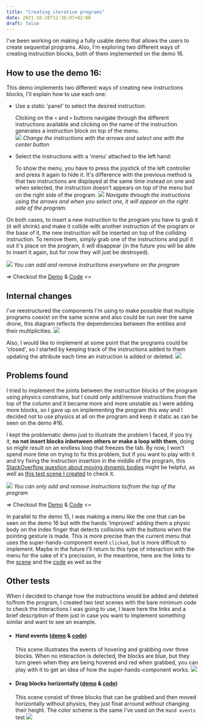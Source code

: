 ```yaml
---
title: "Creating iterative programs"
date: 2021-10-28T12:36:07+02:00
draft: false
---
```


I've been working on making a fully usable demo that allows the users to create sequential programs. Also, I'm exploring two different ways of creating instruction blocks, both of them implemented on the demo 16.

## How to use the demo 16:

This demo implements two different ways of creating new instructions blocks, I'll explain how to use each one:

+ Use a static 'panel' to select the desired instruction:
  
  Clicking on the `<` and `>` buttons navigate through the different instructions available and clicking on the name of the instruction generates a instruction block on top of the menu.  
  ![](/virto/img/demo16_static-menu.jpg)
  *Change the instructions with the arrows and select one with the center button*
+ Select the instructions with a 'menu' attached to the left hand:

  To show the menu, you have to press the joystick of the left controller and press it again to hide it. It's difference with the previous method is that two instructions are displayed at the same time instead on one and when selected, the instruction doesn't appears on top of the menu but on the right side of the program.
  ![](/virto/img/demo16_hand-menu.jpg)
  *Navigate through the instructions using the arrows and when you select one, it will appear on the right side of the program.*

On both cases, to insert a new instruction to the program you have to grab it (it will shrink) and make it collide with another instruction of the program or the base of it, the new instruction will be inserted on top of the colliding instruction. To remove them, simply grab one of the instructions and pull it out it's place on the program, it will disappear (in the future you will be able to insert it again, but for now they will just be destroyed).

![](/virto/img/demo16_VR.gif)
*You can add and remove instructions everywhere on the program*

*=>* Checkout the [Demo](/virto/scenes/demos/demo16) & [Code](https://github.com/jdjuli/virto/blob/main/docs/scenes/demos/demo16/index.html) *<=*

## Internal changes
I've reestructured the components I'm using to make possible that multiple programs coexist on the same scene and also could be run over the same drone, this diagram reflects the dependencies between the entities and their multiplicities.
![](/virto/img/demo16_diagram.png)

Also, I would like to implement at some point that the programs could be 'closed', so I started by keeping track of the instructions added to them updating the attribute each time an instruction is added or deleted.
![](/virto/img/demo16_dom-changing.gif)

## Problems found
I tried to implement the joints between the instruction blocks of the program using physics constrains, but I could only add/remove instructions from the top of the column and it became more and more unstable as I were adding more blocks, so I gave up on implementing the program this way and I decided not to use physics at all on the program and keep it static as can be seen on the demo #16.

I kept the problematic demo just to illustrate the problem I faced, if you try it, **no not insert blocks inbetween others or make a loop with them**, doing so might result on an endless loop that freezes the tab. By now, I won't spend more time on trying to fix this problem, but if you want to play with it and try fixing the instruction insertion in the middle of the program, this [StackOverflow question about moving dynamic bodies](https://stackoverflow.com/questions/66423513/how-to-move-a-dynamic-body-with-a-frame-physics-system-when-using-ammo-driver) might be helpful, as well as [this test scene I created](https://github.com/jdjuli/virto/blob/main/docs/scenes/tests/TeleportDynamicBody/index.html) to check it.

![](/virto/img/demo15_VR.gif)
*You can only add and remove instructions to/from the top of the program*

*=>* Checkout the [Demo](/virto/scenes/demos/demo15) & [Code](https://github.com/jdjuli/virto/blob/main/docs/scenes/demos/demo15/index.html) *<=*

In parallel to the demo 15, I was making a menu like the one that can be seen on the demo 16 but with the hands 'improved' adding them a physic body on the index finger that detects collisions with the buttons when the pointing gesture is made. This is more precise than the current menu that uses the super-hands-component event `clicked`, but is more difficult to implement. Maybe in the future I'll return to this type of interaction with the menu for the sake of it's precission, in the meantime, here are the links to the [scene](/virto/scenes/tests/FirstMenu) and the [code](https://github.com/jdjuli/virto/blob/main/docs/scenes/tests/FirstMenu/index.html) as well as the 

## Other tests

When I decided to change how the instructions would be added and deleted to/from the program, I created two test scenes with the bare minimum code to check the interactions I was going to use, I leave here the links and a brief description of them just in case you want to implement something similar and want to see an example.

+ #### Hand events ([demo](/virto/scenes/tests/HandEvents) & [code](https://github.com/jdjuli/virto/blob/main/docs/scenes/tests/HandEvents/index.html))
  This scene illustrates the events of hovering and grabbing over three blocks. When no interaction is detected, the blocks are blue, but they turn green when they are being hovered and red when grabbed, you can play with it to get an idea of how the super-hands-component works.
  ![](/virto/img/testHandEvents_VR.gif)

+ #### Drag blocks horizontally ([demo](/virto/scenes/tests/DragBlocksHorizontally) & [code](https://github.com/jdjuli/virto/blob/main/docs/scenes/tests/DragBlocksHorizontally/index.html))
  This scene consist of three blocks that can be grabbed and then moved horizontally without physics, they just float arround without changing their height. The color scheme is the same I've used on the `Hand events` test
  ![](/virto/img/testDragBlocksHorizontally_VR.gif)
